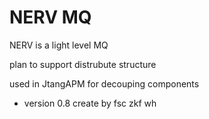 # NERV MQ

NERV is a light level MQ 

plan to support distrubute structure

used in JtangAPM for decouping components

* version 0.8 create by fsc zkf wh 

